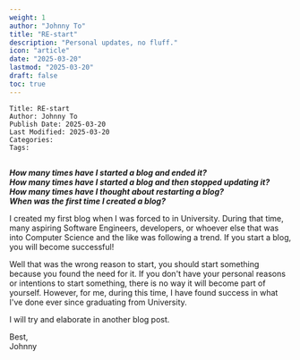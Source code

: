 ```yaml
---
weight: 1
author: "Johnny To"
title: "RE-start"
description: "Personal updates, no fluff."
icon: "article"
date: "2025-03-20"
lastmod: "2025-03-20"
draft: false
toc: true
---
```

	Title: RE-start
	Author: Johnny To
	Publish Date: 2025-03-20
	Last Modified: 2025-03-20
	Categories:
	Tags:
##

***How many times have I started a blog and ended it?*** <br />
***How many times have I started a blog and then stopped updating it?*** <br />
***How many times have I thought about restarting a blog?*** <br />
***When was the first time I created a blog?*** <br />

I created my first blog when I was forced to in University. During that time, many aspiring Software Engineers, developers,
or whoever else that was into Computer Science and the like was following a trend. If you start a blog, you will become successful!

Well that was the wrong reason to start, you should start something because you found the need for it. If you don't have your personal reasons
or intentions to start something, there is no way it will become part of yourself. However, for me, during this time, I have found success in what
I've done ever since graduating from University.

I will try and elaborate in another blog post.

Best,<br />
Johnny
